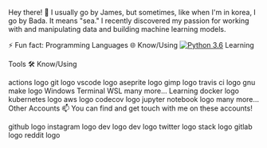 Hey there! 👋
I usually go by James, but sometimes, like when I'm in korea, I go by Bada. It means "sea." I recently discovered my passion for working with and manipulating data and building machine learning models. 

⚡ Fun fact: 
Programming Languages 🌐
Know/Using
[![Python 3.6](https://img.shields.io/badge/python-3.6-blue.svg)](https://www.python.org/downloads/release/python-360/)
Learning

Tools 🛠️
Know/Using

actions logo	git logo	vscode logo	aseprite logo	gimp logo	travis ci logo	gnu make logo	Windows Terminal	WSL	many more...
Learning
docker logo	kubernetes logo	aws logo	codecov logo	jupyter notebook logo	many more...
Other Accounts 📫
You can find and get touch with me on these accounts!

github logo	instagram logo	dev logo	dev logo	twitter logo	stack logo	gitlab logo	reddit logo
